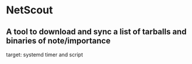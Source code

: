 # NetScout

## A tool to download and sync a list of tarballs and binaries of note/importance

target: systemd timer and script

